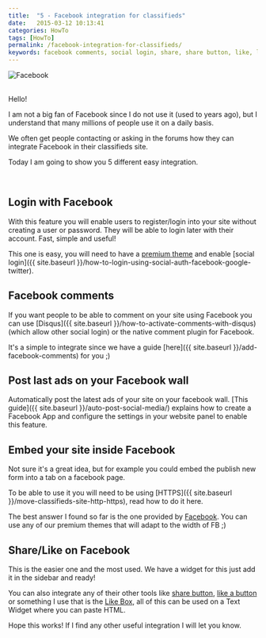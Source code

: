 ```yaml
---
title:  "5 - Facebook integration for classifieds"
date:   2015-03-12 10:13:41
categories: HowTo
tags: [HowTo]
permalink: /facebook-integration-for-classifieds/
keywords: facebook comments, social login, share, share button, like, like button
---
```

![Facebook](//open-classifieds.com/wp-content/uploads/2015/03/900x600xFacebook-likes.jpg.pagespeed.ic.lNCGQJxwu4.jpg) 

<br>
Hello! 

I am not a big fan of Facebook since I do not use it (used to years ago), but I understand that many millions of people use it on a daily basis. 

We often get people contacting or asking in the forums how they can integrate Facebook in their classifieds site. 

Today I am going to show you 5 different easy integration. 

<br>

## Login with Facebook

With this feature you will enable users to register/login into your site without creating a user or password. They will be able to login later with their account. Fast, simple and useful! 

This one is easy, you will need to have a [premium theme](http://selfhosted.yclas.com/) and enable [social login]({{ site.baseurl }}/how-to-login-using-social-auth-facebook-google-twitter). 



## Facebook comments

If you want people to be able to comment on your site using Facebook you can use [Disqus]({{ site.baseurl }}/how-to-activate-comments-with-disqus) (which allow other social login) or the native comment plugin for Facebook. 

It's a simple to integrate since we have a guide [here]({{ site.baseurl }}/add-facebook-comments) 
for you ;)


## Post last ads on your Facebook wall

Automatically post the latest ads of your site on your facebook wall. [This guide]({{ site.baseurl }}/auto-post-social-media/) explains how to create a Facebook App and configure the settings in your website panel to enable this feature.
  

## Embed your site inside Facebook

Not sure it's a great idea, but for example you could embed the publish new form into a tab on a facebook page. 

To be able to use it you will need to be using [HTTPS]({{ site.baseurl }}/move-classifieds-site-http-https), read how to do it here. 

The best answer I found so far is the one provided by [Facebook](https://developers.facebook.com/docs/appsonfacebook/pagetabs). You can use any of our premium themes that will adapt to the width of FB ;) 


## Share/Like on Facebook

This is the easier one and the most used. We have a widget for this just add it in the sidebar and ready! 

You can also integrate any of their other tools like [share button](https://developers.facebook.com/docs/plugins/share-button), [like a button](https://developers.facebook.com/docs/plugins/like-button/) or something I use that is the [Like Box](https://developers.facebook.com/docs/plugins/like-box-for-pages), all of this can be used on a Text Widget where you can paste HTML.   

Hope this works! If I find any other useful integration I will let you know.


